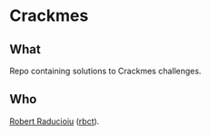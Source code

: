 # Crackmes

## What

Repo containing solutions to Crackmes challenges.

## Who

[Robert Raducioiu](www.linkedin.com/in/rbct) ([rbct](https://docs.rbct.it/)).

